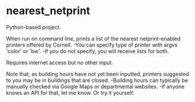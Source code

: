 # nearest_netprint

Python-based project.

When run on command line, prints a list of the nearest netprint-enabled printers offered by Cornell.
    -You can specify type of printer with argvs 'color' or 'bw'.
    -If you do not specify, you will receive lists for both.

Requires internet access but no other input.

Note that, as building hours have not yet been inputted, printers suggested to you may be in buildings that are closed.
    -Building hours can typically be manually checked via Google Maps or departmental websites.
    -If anyone knows an API for that, let me know. Or try it yourself.
